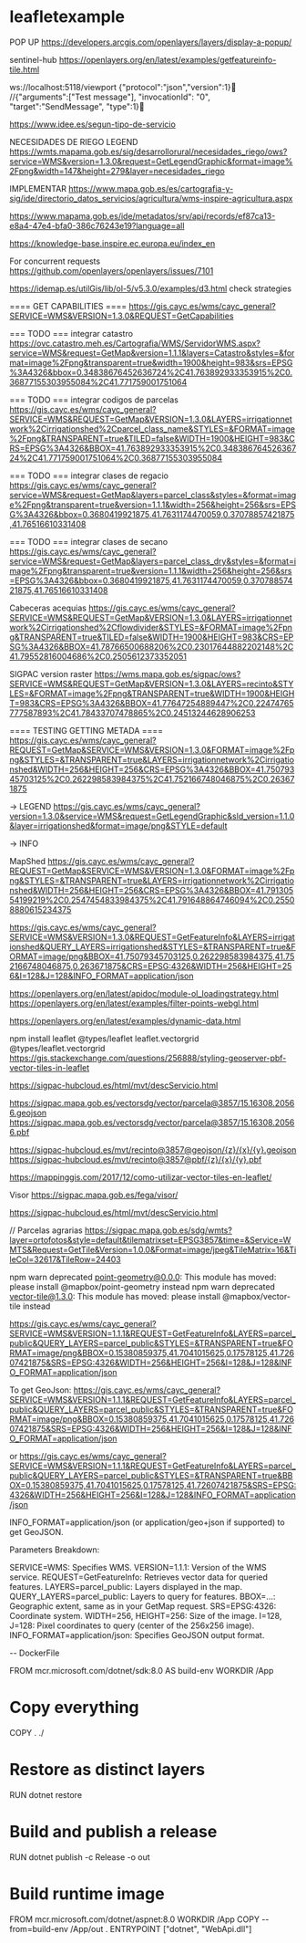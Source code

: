 # leafletexample

POP UP
https://developers.arcgis.com/openlayers/layers/display-a-popup/



sentinel-hub
https://openlayers.org/en/latest/examples/getfeatureinfo-tile.html

ws://localhost:5118/viewport
{"protocol":"json","version":1}
//{"arguments":["Test message"], "invocationId": "0", "target":"SendMessage", "type":1}

https://www.idee.es/segun-tipo-de-servicio


NECESIDADES DE RIEGO LEGEND
https://wmts.mapama.gob.es/sig/desarrollorural/necesidades_riego/ows?service=WMS&version=1.3.0&request=GetLegendGraphic&format=image%2Fpng&width=147&height=279&layer=necesidades_riego

IMPLEMENTAR
https://www.mapa.gob.es/es/cartografia-y-sig/ide/directorio_datos_servicios/agricultura/wms-inspire-agricultura.aspx


https://www.mapama.gob.es/ide/metadatos/srv/api/records/ef87ca13-e8a4-47e4-bfa0-386c76243e19?language=all

https://knowledge-base.inspire.ec.europa.eu/index_en

For concurrent requests
https://github.com/openlayers/openlayers/issues/7101


https://idemap.es/utilGis/lib/ol-5/v5.3.0/examples/d3.html
check strategies

==== GET CAPABILITIES ====
https://gis.cayc.es/wms/cayc_general?SERVICE=WMS&VERSION=1.3.0&REQUEST=GetCapabilities

=== TODO === integrar catastro
https://ovc.catastro.meh.es/Cartografia/WMS/ServidorWMS.aspx?service=WMS&request=GetMap&version=1.1.1&layers=Catastro&styles=&format=image%2Fpng&transparent=true&width=1900&height=983&srs=EPSG%3A4326&bbox=0.34838676452636724%2C41.763892933353915%2C0.36877155303955084%2C41.771759001751064

=== TODO === integrar codigos de parcelas
https://gis.cayc.es/wms/cayc_general?SERVICE=WMS&REQUEST=GetMap&VERSION=1.3.0&LAYERS=irrigationnetwork%2Cirrigationshed%2Cparcel_class_name&STYLES=&FORMAT=image%2Fpng&TRANSPARENT=true&TILED=false&WIDTH=1900&HEIGHT=983&CRS=EPSG%3A4326&BBOX=41.763892933353915%2C0.34838676452636724%2C41.771759001751064%2C0.36877155303955084


=== TODO === integrar clases de regacio
https://gis.cayc.es/wms/cayc_general?service=WMS&request=GetMap&layers=parcel_class&styles=&format=image%2Fpng&transparent=true&version=1.1.1&width=256&height=256&srs=EPSG%3A4326&bbox=0.3680419921875,41.7631174470059,0.37078857421875,41.76516610331408

=== TODO === integrar clases de secano
https://gis.cayc.es/wms/cayc_general?service=WMS&request=GetMap&layers=parcel_class_dry&styles=&format=image%2Fpng&transparent=true&version=1.1.1&width=256&height=256&srs=EPSG%3A4326&bbox=0.3680419921875,41.7631174470059,0.37078857421875,41.76516610331408

Cabeceras acequias
https://gis.cayc.es/wms/cayc_general?SERVICE=WMS&REQUEST=GetMap&VERSION=1.3.0&LAYERS=irrigationnetwork%2Cirrigationshed%2Cflowdivider&STYLES=&FORMAT=image%2Fpng&TRANSPARENT=true&TILED=false&WIDTH=1900&HEIGHT=983&CRS=EPSG%3A4326&BBOX=41.78766500688206%2C0.23017644882202148%2C41.79552816004686%2C0.2505612373352051



SIGPAC version raster
https://wms.mapa.gob.es/sigpac/ows?SERVICE=WMS&REQUEST=GetMap&VERSION=1.3.0&LAYERS=recinto&STYLES=&FORMAT=image%2Fpng&TRANSPARENT=true&WIDTH=1900&HEIGHT=983&CRS=EPSG%3A4326&BBOX=41.77647254889447%2C0.22474765777587893%2C41.78433707478865%2C0.24513244628906253


==== TESTING GETTING METADA ====
https://gis.cayc.es/wms/cayc_general?REQUEST=GetMap&SERVICE=WMS&VERSION=1.3.0&FORMAT=image%2Fpng&STYLES=&TRANSPARENT=true&LAYERS=irrigationnetwork%2Cirrigationshed&WIDTH=256&HEIGHT=256&CRS=EPSG%3A4326&BBOX=41.75079345703125%2C0.262298583984375%2C41.752166748046875%2C0.263671875


-> LEGEND
https://gis.cayc.es/wms/cayc_general?version=1.3.0&service=WMS&request=GetLegendGraphic&sld_version=1.1.0&layer=irrigationshed&format=image/png&STYLE=default

-> INFO

MapShed
https://gis.cayc.es/wms/cayc_general?REQUEST=GetMap&SERVICE=WMS&VERSION=1.3.0&FORMAT=image%2Fpng&STYLES=&TRANSPARENT=true&LAYERS=irrigationnetwork%2Cirrigationshed&WIDTH=256&HEIGHT=256&CRS=EPSG%3A4326&BBOX=41.79130554199219%2C0.2547454833984375%2C41.791648864746094%2C0.25508880615234375





https://gis.cayc.es/wms/cayc_general?SERVICE=WMS&VERSION=1.3.0&REQUEST=GetFeatureInfo&LAYERS=irrigationshed&QUERY_LAYERS=irrigationshed&STYLES=&TRANSPARENT=true&FORMAT=image/png&BBOX=41.75079345703125,0.262298583984375,41.752166748046875,0.263671875&CRS=EPSG:4326&WIDTH=256&HEIGHT=256&I=128&J=128&INFO_FORMAT=application/json





https://openlayers.org/en/latest/apidoc/module-ol_loadingstrategy.html
https://openlayers.org/en/latest/examples/filter-points-webgl.html

https://openlayers.org/en/latest/examples/dynamic-data.html

npm install leaflet @types/leaflet leaflet.vectorgrid @types/leaflet.vectorgrid
https://gis.stackexchange.com/questions/256888/styling-geoserver-pbf-vector-tiles-in-leaflet

https://sigpac-hubcloud.es/html/mvt/descServicio.html

https://sigpac.mapa.gob.es/vectorsdg/vector/parcela@3857/15.16308.20566.geojson
https://sigpac.mapa.gob.es/vectorsdg/vector/parcela@3857/15.16308.20566.pbf




https://sigpac-hubcloud.es/mvt/recinto@3857@geojson/{z}/{x}/{y}.geojson
https://sigpac-hubcloud.es/mvt/recinto@3857@pbf/{z}/{x}/{y}.pbf


https://mappinggis.com/2017/12/como-utilizar-vector-tiles-en-leaflet/

Visor
https://sigpac.mapa.gob.es/fega/visor/

https://sigpac-hubcloud.es/html/mvt/descServicio.html

// Parcelas agrarias
https://sigpac.mapa.gob.es/sdg/wmts?layer=ortofotos&style=default&tilematrixset=EPSG3857&time=&Service=WMTS&Request=GetTile&Version=1.0.0&Format=image/jpeg&TileMatrix=16&TileCol=32617&TileRow=24403






npm warn deprecated point-geometry@0.0.0: This module has moved: please install @mapbox/point-geometry instead
npm warn deprecated vector-tile@1.3.0: This module has moved: please install @mapbox/vector-tile instead





https://gis.cayc.es/wms/cayc_general?SERVICE=WMS&VERSION=1.1.1&REQUEST=GetFeatureInfo&LAYERS=parcel_public&QUERY_LAYERS=parcel_public&STYLES=&TRANSPARENT=true&FORMAT=image/png&BBOX=0.15380859375,41.7041015625,0.17578125,41.72607421875&SRS=EPSG:4326&WIDTH=256&HEIGHT=256&I=128&J=128&INFO_FORMAT=application/json


To get GeoJson:
https://gis.cayc.es/wms/cayc_general?SERVICE=WMS&VERSION=1.1.1&REQUEST=GetFeatureInfo&LAYERS=parcel_public&QUERY_LAYERS=parcel_public&STYLES=&TRANSPARENT=true&FORMAT=image/png&BBOX=0.15380859375,41.7041015625,0.17578125,41.72607421875&SRS=EPSG:4326&WIDTH=256&HEIGHT=256&I=128&J=128&INFO_FORMAT=application/json

or
https://gis.cayc.es/wms/cayc_general?SERVICE=WMS&VERSION=1.1.1&REQUEST=GetFeatureInfo&LAYERS=parcel_public&QUERY_LAYERS=parcel_public&STYLES=&TRANSPARENT=true&BBOX=0.15380859375,41.7041015625,0.17578125,41.72607421875&SRS=EPSG:4326&WIDTH=256&HEIGHT=256&I=128&J=128&INFO_FORMAT=application/json



INFO_FORMAT=application/json (or application/geo+json if supported) to get GeoJSON.

Parameters Breakdown:

SERVICE=WMS: Specifies WMS.
VERSION=1.1.1: Version of the WMS service.
REQUEST=GetFeatureInfo: Retrieves vector data for queried features.
LAYERS=parcel_public: Layers displayed in the map.
QUERY_LAYERS=parcel_public: Layers to query for features.
BBOX=...: Geographic extent, same as in your GetMap request.
SRS=EPSG:4326: Coordinate system.
WIDTH=256, HEIGHT=256: Size of the image.
I=128, J=128: Pixel coordinates to query (center of the 256x256 image).
INFO_FORMAT=application/json: Specifies GeoJSON output format.





-- DockerFile

FROM mcr.microsoft.com/dotnet/sdk:8.0 AS build-env
WORKDIR /App

# Copy everything
COPY . ./
# Restore as distinct layers
RUN dotnet restore
# Build and publish a release
RUN dotnet publish -c Release -o out

# Build runtime image
FROM mcr.microsoft.com/dotnet/aspnet:8.0
WORKDIR /App
COPY --from=build-env /App/out .
ENTRYPOINT ["dotnet", "WebApi.dll"]
